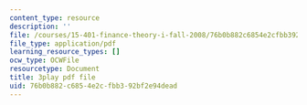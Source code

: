 ```yaml
---
content_type: resource
description: ''
file: /courses/15-401-finance-theory-i-fall-2008/76b0b882c6854e2cfbb392bf2e94dead_IwA7nVEwqto.pdf
file_type: application/pdf
learning_resource_types: []
ocw_type: OCWFile
resourcetype: Document
title: 3play pdf file
uid: 76b0b882-c685-4e2c-fbb3-92bf2e94dead
---
```

